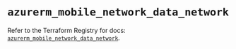 # `azurerm_mobile_network_data_network`

Refer to the Terraform Registry for docs: [`azurerm_mobile_network_data_network`](https://registry.terraform.io/providers/hashicorp/azurerm/3.87.0/docs/resources/mobile_network_data_network).
